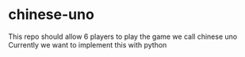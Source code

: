 # chinese-uno
This repo should allow 6 players to play the game we call chinese uno <br />
Currently we want to implement this with python
